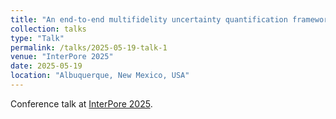 ```yaml
---
title: "An end-to-end multifidelity uncertainty quantification framework for $\mathrm{CO}_2$-induced seismicity prediction in carbon storage sites"
collection: talks
type: "Talk"
permalink: /talks/2025-05-19-talk-1
venue: "InterPore 2025"
date: 2025-05-19
location: "Albuquerque, New Mexico, USA"
---
```


Conference talk at [InterPore 2025](https://events.interpore.org/event/56/).
